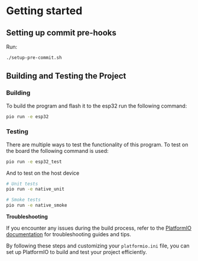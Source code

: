 # Getting started

## Setting up commit pre-hooks

Run:

```sh
./setup-pre-commit.sh
```

## Building and Testing the Project

### Building

To build the program and flash it to the esp32 run the following command:

```sh
pio run -e esp32
```

### Testing

There are multiple ways to test the functionality of this program. To test on the board the following command is used:

```sh
pio run -e esp32_test
```

And to test on the host device

```sh
# Unit tests
pio run -e native_unit

# Smoke tests
pio run -e native_smoke
```

**Troubleshooting**

If you encounter any issues during the build process, refer to the [PlatformIO documentation](https://docs.platformio.org/page/projectconf.html) for troubleshooting guides and tips.

By following these steps and customizing your `platformio.ini` file, you can set up PlatformIO to build and test your project efficiently.
